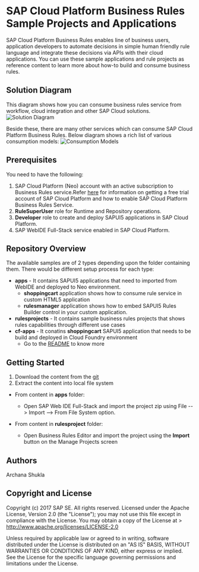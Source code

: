 # SAP Cloud Platform Business Rules Sample Projects and Applications
SAP Cloud Platform Business Rules enables line of business users, application developers to automate decisions in simple human friendly rule language and integrate these decisions via APIs with their cloud applications. 
You can use these sample applications and rule projects as reference content to learn more about how-to build and consume business rules.

## Solution Diagram
This diagram shows how you can consume business rules service from workflow, cloud integration and other SAP Cloud solutions. 
![Solution Diagram](https://github.com/SAP/cloud-businessrules-samples/blob/master/images/BusinessRules_SolutionDiagram.png)

Beside these, there are many other services which can consume SAP Cloud Platform Business Rules. Below diagram shows a rich list of various consumption models:
![Consumption Models](https://github.com/SAP/cloud-businessrules-samples/blob/master/images/BusinessRules_ConsumptionPatterns.png)

## Prerequisites
You need to have the following:
1.  SAP Cloud Platform (Neo) account with an active subscription to Business Rules service.Refer [here](https://blogs.sap.com/2017/04/26/sap-cloud-platform-business-rules-try-it-yourself/) for information on getting a free trial account of SAP Cloud Platform and how to enable SAP Cloud Platform Business Rules Service.
2.  **RuleSuperUser** role for Runtime and Repository operations.
3.  **Developer** role to create and deploy SAPUI5 applications in SAP Cloud Platform.
4.  SAP WebIDE Full-Stack service enabled in SAP Cloud Platform.

## Repository Overview
The available samples are of 2 types depending upon the folder containing them. There would be different setup process for each type:
- **apps** - It contains SAPUI5 applications that need to imported from WebIDE and deployed to Neo environment. 
  - **shoppingcart** application shows how to consume rule service in custom HTML5 application
  - **rulesmanager** application shows how to embed SAPUI5 Rules Builder control in your custom application. 
- **rulesprojects** - It contains sample business rules projects that shows rules capabilities through different use cases
- **cf-apps** - It conatins **shoppingcart** SAPUI5 application that needs to be build and deployed in Cloud Foundry environment
  - Go to the [README](https://github.com/SAP/cloud-businessrules-samples/blob/master/cf-apps/README.md) to know more 

## Getting Started
1. Download the content from the [git](https://github.com/SAP/cloud-businessrules-samples)
2. Extract the content into local file system

- From content in **apps** folder:
  - Open SAP Web IDE Full-Stack and import the project zip using File --> Import --> From File System option.

- From content in **rulesproject** folder:
  - Open Business Rules Editor and import the project using the **Import** button on the Manage Projects screen

## Authors
Archana Shukla

## Copyright and License
Copyright (c) 2017 SAP SE. All rights reserved.
Licensed under the Apache License, Version 2.0 (the "License"); you may not use this file except in compliance with the License. 
You may obtain a copy of the License at > http://www.apache.org/licenses/LICENSE-2.0

Unless required by applicable law or agreed to in writing, software distributed under the License is distributed on an 
"AS IS" BASIS, WITHOUT WARRANTIES OR CONDITIONS OF ANY KIND, either express or implied. See the License for the specific language governing permissions and limitations under the License.
